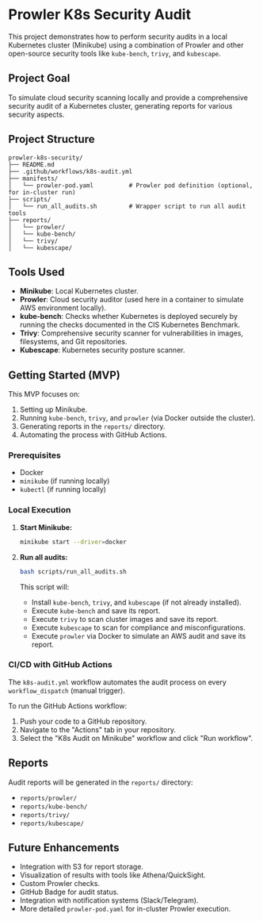# Prowler K8s Security Audit

This project demonstrates how to perform security audits in a local Kubernetes cluster (Minikube) using a combination of Prowler and other open-source security tools like `kube-bench`, `trivy`, and `kubescape`.

## Project Goal

To simulate cloud security scanning locally and provide a comprehensive security audit of a Kubernetes cluster, generating reports for various security aspects.

## Project Structure

```
prowler-k8s-security/
├── README.md
├── .github/workflows/k8s-audit.yml
├── manifests/
│   └── prowler-pod.yaml          # Prowler pod definition (optional, for in-cluster run)
├── scripts/
│   └── run_all_audits.sh         # Wrapper script to run all audit tools
├── reports/
│   └── prowler/
│   └── kube-bench/
│   └── trivy/
│   └── kubescape/
```

## Tools Used

*   **Minikube**: Local Kubernetes cluster.
*   **Prowler**: Cloud security auditor (used here in a container to simulate AWS environment locally).
*   **kube-bench**: Checks whether Kubernetes is deployed securely by running the checks documented in the CIS Kubernetes Benchmark.
*   **Trivy**: Comprehensive security scanner for vulnerabilities in images, filesystems, and Git repositories.
*   **Kubescape**: Kubernetes security posture scanner.

## Getting Started (MVP)

This MVP focuses on:
1.  Setting up Minikube.
2.  Running `kube-bench`, `trivy`, and `prowler` (via Docker outside the cluster).
3.  Generating reports in the `reports/` directory.
4.  Automating the process with GitHub Actions.

### Prerequisites

*   Docker
*   `minikube` (if running locally)
*   `kubectl` (if running locally)

### Local Execution

1.  **Start Minikube:**
    ```bash
    minikube start --driver=docker
    ```

2.  **Run all audits:**
    ```bash
    bash scripts/run_all_audits.sh
    ```

    This script will:
    *   Install `kube-bench`, `trivy`, and `kubescape` (if not already installed).
    *   Execute `kube-bench` and save its report.
    *   Execute `trivy` to scan cluster images and save its report.
    *   Execute `kubescape` to scan for compliance and misconfigurations.
    *   Execute `prowler` via Docker to simulate an AWS audit and save its report.

### CI/CD with GitHub Actions

The `k8s-audit.yml` workflow automates the audit process on every `workflow_dispatch` (manual trigger).

To run the GitHub Actions workflow:
1.  Push your code to a GitHub repository.
2.  Navigate to the "Actions" tab in your repository.
3.  Select the "K8s Audit on Minikube" workflow and click "Run workflow".

## Reports

Audit reports will be generated in the `reports/` directory:
*   `reports/prowler/`
*   `reports/kube-bench/`
*   `reports/trivy/`
*   `reports/kubescape/`

## Future Enhancements

*   Integration with S3 for report storage.
*   Visualization of results with tools like Athena/QuickSight.
*   Custom Prowler checks.
*   GitHub Badge for audit status.
*   Integration with notification systems (Slack/Telegram).
*   More detailed `prowler-pod.yaml` for in-cluster Prowler execution.
